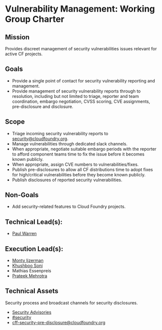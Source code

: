 # Vulnerability Management: Working Group Charter

## Mission

Provides discreet management of security vulnerabilities issues relevant for active CF projects.

## Goals

* Provide a single point of contact for security vulnerability reporting and management.
* Provide management of security vulnerability reports through to resolution, including but not limited to triage, reporter and team coordination, embargo negotiation, CVSS scoring, CVE assignments, pre-disclosure and disclosure.

## Scope

* Triage incoming security vulnerability reports to [security@cloudfoundry.org](mailto:security@cloudfoundry.org).
* Manage vulnerabilities through dedicated slack channels.
* When appropriate, negotiate suitable embargo periods with the reporter to afford component teams time to fix the issue before it becomes known publicly.
* When appropriate, assign CVE numbers to vulnerabilities/fixes.
* Publish pre-disclosures to allow all CF distributions time to adopt fixes for high/critical vulnerabilities before they become known publicly.
* Publish disclosures of reported security vulnerabilities.

## Non-Goals

* Add security-related features to Cloud Foundry projects.

## Technical Lead(s): 
- [Paul Warren](https://github.com/paulcwarren)

## Execution Lead(s):
- [Monty Ijzerman](https://github.com/ijzerman)
- [Khushboo Soni](https://github.com/skhushboo-vm)
- Mathias Essenpreis 
- [Prateek Mehrotra](https://github.com/mehrotra-prateek)

## Technical Assets

Security process and broadcast channels for security disclosures.

* [Security Advisories](https://www.cloudfoundry.org/foundryblog/security-advisory/)
* [#security](https://cloudfoundry.slack.com/archives/C0DEQSW9W)
* [cff-security-pre-disclosure@cloudfoundry.org](mailto:cff-security-pre-disclosure@cloudfoundry.org)
